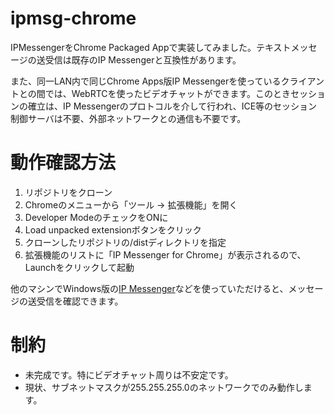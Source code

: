 ipmsg-chrome
============

IPMessengerをChrome Packaged Appで実装してみました。テキストメッセージの送受信は既存のIP Messengerと互換性があります。

また、同一LAN内で同じChrome Apps版IP Messengerを使っているクライアントとの間では、WebRTCを使ったビデオチャットができます。このときセッションの確立は、IP Messengerのプロトコルを介して行われ、ICE等のセッション制御サーバは不要、外部ネットワークとの通信も不要です。

# 動作確認方法

1. リポジトリをクローン
2. Chromeのメニューから「ツール -> 拡張機能」を開く
3. Developer ModeのチェックをONに
4. Load unpacked extensionボタンをクリック
5. クローンしたリポジトリの/distディレクトリを指定
6. 拡張機能のリストに「IP Messenger for Chrome」が表示されるので、Launchをクリックして起動

他のマシンでWindows版の[IP Messenger](http://ipmsg.org/)などを使っていただけると、メッセージの送受信を確認できます。

# 制約

* 未完成です。特にビデオチャット周りは不安定です。
* 現状、サブネットマスクが255.255.255.0のネットワークでのみ動作します。
